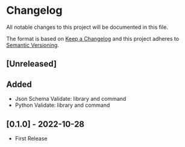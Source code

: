 # Changelog

All notable changes to this project will be documented in this file.

The format is based on [Keep a Changelog](http://keepachangelog.com/en/1.0.0/)
and this project adheres to [Semantic Versioning](http://semver.org/spec/v2.0.0.html).

## [Unreleased]

## Added

- Json Schema Validate: library and command
- Python Validate: library and command

## [0.1.0] - 2022-10-28

- First Release
